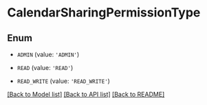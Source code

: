 # CalendarSharingPermissionType


## Enum

* `ADMIN` (value: `'ADMIN'`)

* `READ` (value: `'READ'`)

* `READ_WRITE` (value: `'READ_WRITE'`)

[[Back to Model list]](../README.md#documentation-for-models) [[Back to API list]](../README.md#documentation-for-api-endpoints) [[Back to README]](../README.md)


